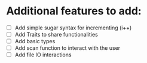 # Additional features to add:
- [ ] Add simple sugar syntax for incrementing (i++)
- [ ] Add Traits to share functionalities
- [ ] Add basic types
- [ ] Add scan function to interact with the user
- [ ] Add file IO interactions